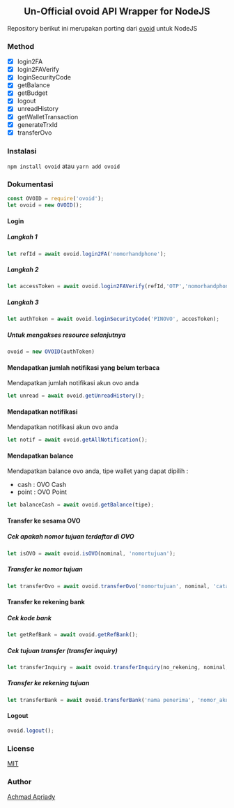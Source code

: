 ## <center>Un-Official ovoid API Wrapper for NodeJS</center>
Repository berikut ini merupakan porting dari [ovoid](https://github.com/lintangtimur/ovoid/) untuk NodeJS

### Method

- [x] login2FA
- [x] login2FAVerify
- [x] loginSecurityCode
- [x] getBalance
- [x] getBudget
- [x] logout
- [x] unreadHistory
- [x] getWalletTransaction
- [x] generateTrxId
- [x] transferOvo

### Instalasi

`npm install ovoid` atau `yarn add ovoid`

### Dokumentasi
```js
const OVOID = require('ovoid');
let ovoid = new OVOID();
```
#### Login
##### Langkah 1
```js
let refId = await ovoid.login2FA('nomorhandphone');
```
##### Langkah 2
```js
let accessToken = await ovoid.login2FAVerify(refId,'OTP','nomorhandphone');
```
##### Langkah 3
```js
let authToken = await ovoid.loginSecurityCode('PINOVO', accesToken);
```
##### Untuk mengakses resource selanjutnya
```js
ovoid = new OVOID(authToken)
```

#### Mendapatkan jumlah notifikasi yang belum terbaca
Mendapatkan jumlah notifikasi akun ovo anda
```js
let unread = await ovoid.getUnreadHistory();
```

#### Mendapatkan notifikasi
Mendapatkan notifikasi akun ovo anda
```js
let notif = await ovoid.getAllNotification();
```

#### Mendapatkan balance
Mendapatkan balance ovo anda, tipe wallet yang dapat dipilih : 
- cash : OVO Cash
- point : OVO Point
```js
let balanceCash = await ovoid.getBalance(tipe);
```

#### Transfer ke sesama OVO
##### Cek apakah nomor tujuan terdaftar di OVO
```js
let isOVO = await ovoid.isOVO(nominal, 'nomortujuan');
```
##### Transfer ke nomor tujuan
```js
let transferOvo = await ovoid.transferOvo('nomortujuan', nominal, 'catatan');
```

#### Transfer ke rekening bank
##### Cek kode bank
```js
let getRefBank = await ovoid.getRefBank();
```
##### Cek tujuan transfer (transfer inquiry)
```js
let transferInquiry = await ovoid.transferInquiry(no_rekening, nominal, 'kodebank', 'nama bank', 'catatan');
```
##### Transfer ke rekening tujuan
```js
let transferBank = await ovoid.transferBank('nama penerima', 'nomor_akun_ovo', 'nomor_rekening_tujuan', nominal, 'kodebank', 'nama bank', 'pesan', 'catatan');
```

#### Logout
```js
ovoid.logout();
```




### License

[MIT](https://github.com/apriady/nodejs-bca-scraper/blob/master/LICENSE)

### Author

[Achmad Apriady](mailto:achmad.apriady@gmail.com)